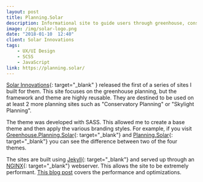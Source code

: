 ```yaml
---
layout: post
title: Planning.Solar
description: Informational site to guide users through greenhouse, conservatory, etc.., purchases and builds
image: /img/solar-logo.png
date: "2018-01-10  12:40"
client: Solar Innovations
tags: 
    - UX/UI Design
    - SCSS
    - JavaScript
link: https://planning.solar/
---
```



[Solar Innovations](https://solarinnovations.com/press-feed/greenhouse-planning-with-the-experts-at-solar-innovations/){: target="_blank" } released the first of a series of sites I built for them. This site focuses on the greenhouse planning, but the framework and theme are highly reusable. They are destined to be used on at least 2 more planning sites such as "Conservatory Planning" or "Skylight Planning". 

The theme was developed with SASS. This allowed me to create a base theme and then apply the various branding styles. For example, if you visit [Greenhouse.Planning.Solar](https://greenhouse.planning.solar){: target="_blank"} and [Planning.Solar](https://planning.solar){: target="_blank"} you can see the difference between two of the four themes.

The sites are built using [Jekyll](https://jekyllrb.com/){: target="_blank"} and served up through an [NGINX](http://nginx.org/){: target="_blank"} webserver. This allows the site to be extremely performant. [This blog post](/blog/2018/01/31/highly-optimized-ssg-website.html) covers the performance and optimizations.



